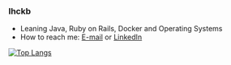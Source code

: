 ### lhckb

- Leaning Java, Ruby on Rails, Docker and Operating Systems
- How to reach me: [E-mail](luis.carv.cruz@gmail.com) or [LinkedIn](https://linkedin.com/lhckb)

[![Top Langs](https://github-readme-stats.vercel.app/api/top-langs/?username=lhckb&langs_count=10)](https://github.com/anuraghazra/github-readme-stats)
